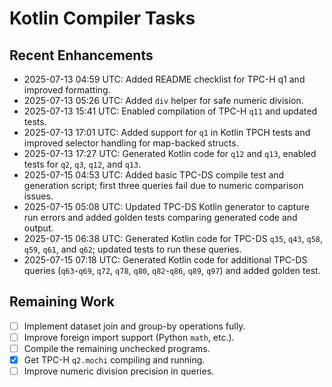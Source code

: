 # Kotlin Compiler Tasks

## Recent Enhancements

- 2025-07-13 04:59 UTC: Added README checklist for TPC-H q1 and improved formatting.
- 2025-07-13 05:26 UTC: Added `div` helper for safe numeric division.
- 2025-07-13 15:41 UTC: Enabled compilation of TPC-H `q11` and updated tests.
- 2025-07-13 17:01 UTC: Added support for `q1` in Kotlin TPCH tests and improved
  selector handling for map-backed structs.
- 2025-07-13 17:27 UTC: Generated Kotlin code for `q12` and `q13`, enabled tests
  for `q2`, `q3`, `q12`, and `q13`.
- 2025-07-15 04:53 UTC: Added basic TPC-DS compile test and generation script;
  first three queries fail due to numeric comparison issues.
- 2025-07-15 05:08 UTC: Updated TPC-DS Kotlin generator to capture run errors and added golden tests comparing generated code and output.
- 2025-07-15 06:38 UTC: Generated Kotlin code for TPC-DS `q35`, `q43`, `q58`, `q59`, `q61`, and `q62`; updated tests to run these queries.
- 2025-07-15 07:18 UTC: Generated Kotlin code for additional TPC-DS queries (`q63`-`q69`, `q72`, `q78`, `q80`, `q82`-`q86`, `q89`, `q97`) and added golden test.

## Remaining Work
- [ ] Implement dataset join and group-by operations fully.
- [ ] Improve foreign import support (Python `math`, etc.).
- [ ] Compile the remaining unchecked programs.
- [x] Get TPC-H `q2.mochi` compiling and running.
- [ ] Improve numeric division precision in queries.
